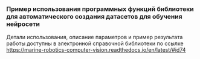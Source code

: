 ### Пример использования программных функций библиотеки для автоматического создания датасетов для обучения нейросети
Детали использования, описание параметров и пример результата работы доступны в электронной справочной библиотеки по ссылке https://marine-robotics-computer-vision.readthedocs.io/en/latest/#id74